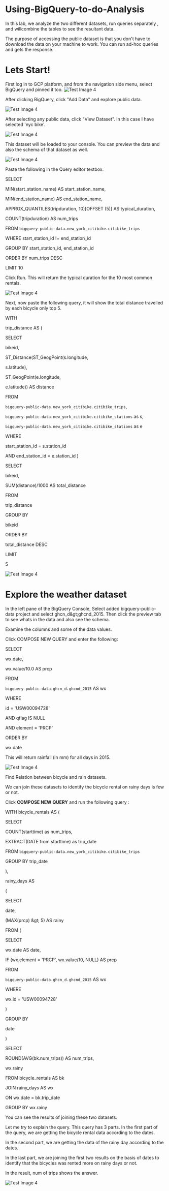 # Using-BigQuery-to-do-Analysis

In this lab, we analyze the two different datasets, run queries separately , and willcombine the tables to see the resultant data.

The purpose of accessing the public dataset is that you don&#39;t have to download the data on your machine to work. You can run ad-hoc queries and gets the response.

# Lets Start!

First log in to GCP platform, and from the navigation side menu, select BigQuery and pinned it too.
![Test Image 4]( https://github.com/acadali/Using-BigQuery-to-do-Analysis/blob/main/1.png
)

After clicking BigQuery, click &quot;Add Data&quot; and explore public data.

![Test Image 4]( https://github.com/acadali/Using-BigQuery-to-do-Analysis/blob/main/2.png
)

After selecting any public data, click &quot;View Dataset&quot;. In this case I have selected &#39;nyc bike&#39;.

![Test Image 4]( https://github.com/acadali/Using-BigQuery-to-do-Analysis/blob/main/3.png
)

This dataset will be loaded to your console. You can preview the data and also the schema of that dataset as well.

![Test Image 4]( https://github.com/acadali/Using-BigQuery-to-do-Analysis/blob/main/4.png
)

Paste the following in the Query editor textbox.

SELECT

MIN(start\_station\_name) AS start\_station\_name,

MIN(end\_station\_name) AS end\_station\_name,

APPROX\_QUANTILES(tripduration, 10)[OFFSET (5)] AS typical\_duration,

COUNT(tripduration) AS num\_trips

FROM `bigquery-public-data.new_york_citibike.citibike_trips`

WHERE start\_station\_id != end\_station\_id

GROUP BY start\_station\_id, end\_station\_id

ORDER BY num\_trips DESC

LIMIT 10

Click Run. This will return the typical duration for the 10 most common rentals.

![Test Image 4]( https://github.com/acadali/Using-BigQuery-to-do-Analysis/blob/main/5.png
)

Next, now paste the following query, it will show the total distance travelled by each bicycle only top 5.

WITH

trip\_distance AS (

SELECT

bikeid,

ST\_Distance(ST\_GeogPoint(s.longitude,

s.latitude),

ST\_GeogPoint(e.longitude,

e.latitude)) AS distance

FROM

`bigquery-public-data.new_york_citibike.citibike_trips`,

`bigquery-public-data.new_york_citibike.citibike_stations` as s,

`bigquery-public-data.new_york_citibike.citibike_stations` as e

WHERE

start\_station\_id = s.station\_id

AND end\_station\_id = e.station\_id )

SELECT

bikeid,

SUM(distance)/1000 AS total\_distance

FROM

trip\_distance

GROUP BY

bikeid

ORDER BY

total\_distance DESC

LIMIT

5

![Test Image 4]( https://github.com/acadali/Using-BigQuery-to-do-Analysis/blob/main/6.png
)

# **Explore the weather dataset**

In the left pane of the BigQuery Console, Select added bigquery-public-data project and select ghcn\_d\&gt;ghcnd\_2015. Then click the preview tab to see whats in the data and also see the schema.

Examine the columns and some of the data values.

Click COMPOSE NEW QUERY and enter the following:

SELECT

wx.date,

wx.value/10.0 AS prcp

FROM

`bigquery-public-data.ghcn_d.ghcnd_2015` AS wx

WHERE

id = &#39;USW00094728&#39;

AND qflag IS NULL

AND element = &#39;PRCP&#39;

ORDER BY

wx.date

This will return rainfall (in mm) for all days in 2015.

![Test Image 4]( https://github.com/acadali/Using-BigQuery-to-do-Analysis/blob/main/7.png
)

Find Relation between bicycle and rain datasets.

We can join these datasets to identify the bicycle rental on rainy days is few or not.

Click  **COMPOSE NEW QUERY**  and run the following query :

WITH bicycle\_rentals AS (

SELECT

COUNT(starttime) as num\_trips,

EXTRACT(DATE from starttime) as trip\_date

FROM `bigquery-public-data.new_york_citibike.citibike_trips`

GROUP BY trip\_date

),

rainy\_days AS

(

SELECT

date,

(MAX(prcp) \&gt; 5) AS rainy

FROM (

SELECT

wx.date AS date,

IF (wx.element = &#39;PRCP&#39;, wx.value/10, NULL) AS prcp

FROM

`bigquery-public-data.ghcn_d.ghcnd_2015` AS wx

WHERE

wx.id = &#39;USW00094728&#39;

)

GROUP BY

date

)

SELECT

ROUND(AVG(bk.num\_trips)) AS num\_trips,

wx.rainy

FROM bicycle\_rentals AS bk

JOIN rainy\_days AS wx

ON wx.date = bk.trip\_date

GROUP BY wx.rainy

You can see the results of joining these two datasets.

Let me try to explain the query. This query has 3 parts. In the first part of the query, we are getting the bicycle rental data according to the dates.

In the second part, we are getting the data of the rainy day according to the dates.

In the last part, we are joining the first two results on the basis of dates to identify that the bicycles was rented more on rainy days or not.

In the result, num of trips shows the answer.

![Test Image 4]( https://github.com/acadali/Using-BigQuery-to-do-Analysis/blob/main/8.png
)

